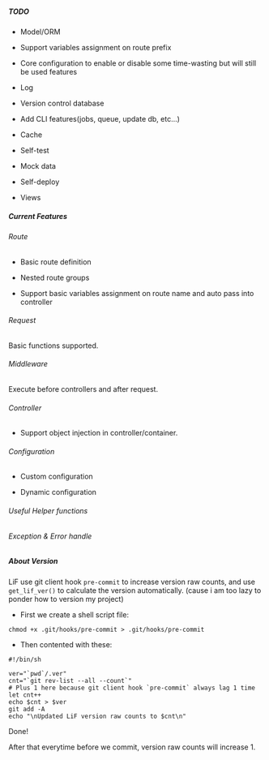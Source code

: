 ##### TODO

- Model/ORM

- Support variables assignment on route prefix

- Core configuration to enable or disable some time-wasting but will still be used features

- Log

- Version control database

- Add CLI features(jobs, queue, update db, etc...)

- Cache

- Self-test

- Mock data

- Self-deploy

- Views

##### Current Features

###### Route

- Basic route definition

- Nested route groups

- Support basic variables assignment on route name and auto pass into controller

###### Request

Basic functions supported.

###### Middleware

Execute before controllers and after request.

###### Controller

- Support object injection in controller/container.

###### Configuration

- Custom configuration

- Dynamic configuration

###### Useful Helper functions

###### Exception & Error handle

##### About Version

LiF use git client hook `pre-commit` to increase version raw counts, and use `get_lif_ver()` to calculate the version automatically. (cause i am too lazy to ponder how to version my project)

- First we create a shell script file:

```
chmod +x .git/hooks/pre-commit > .git/hooks/pre-commit
```

- Then contented with these:

``` shell
#!/bin/sh

ver="`pwd`/.ver"
cnt="`git rev-list --all --count`"
# Plus 1 here because git client hook `pre-commit` always lag 1 time
let cnt++
echo $cnt > $ver
git add -A
echo "\nUpdated LiF version raw counts to $cnt\n"
```

Done!

After that everytime before we commit, version raw counts will increase 1.
